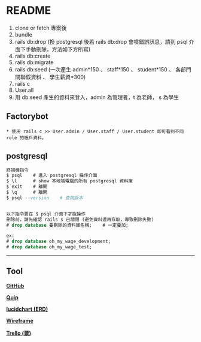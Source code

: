 # README

1. clone or fetch 專案後
2. bundle
3. rails db:drop (換 postgresql 後若 rails db:drop 會噴錯誤訊息，請到 psql 介面下手動刪除，方法如下方所寫)
4. rails db:create
5. rails db:migrate
6. rails db:seed (一次產生 admin\*150 、 staff\*150 、 student\*150 、 各部門關聯假資料 、 學生薪資\*300)
7. rails c
8. User.all
9. 用 db:seed 產生的資料來登入，admin 為管理者，t 為老師， s 為學生 
## Factorybot

    * 使用 rails c >> User.admin / User.staff / User.student 即可看到不同 role 的帳戶資料。

## postgresql

```sql
終端機指令
$ psql    # 進入 postgresql 操作介面
$ \l      # show 本地端電腦的所有 postgresql 資料庫
$ exit    # 離開
$ \q      # 離開
$ psql --version    # 查詢版本


以下指令要在 $ psql 介面下才能操作
刪除前，請先確認 rails s 已關閉 (避免資料還再存取，導致刪除失敗)
# drop database 要刪除的資料庫名稱;    # 一定要加;

ex:
# drop database oh_my_wage_development;
# drop database oh_my_wage_test;
```

---

## Tool

[**GitHub**](https://github.com/River-Ye/oh_my_wage/)

[**Quip**](https://riverye.quip.com/OcZAOAihsSC)

[**lucidchart (ERD)**](https://www.lucidchart.com/documents/edit/52440e0b-0748-4620-9b85-6fbf4642601b)

[**Wireframe**](https://whimsical.com/JgPoSu5DBGz4kNfxC9S99L)

[**Trello (票)**](https://trello.com/oh_my_wage)
